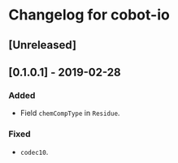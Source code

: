 # Changelog for cobot-io

## [Unreleased]

## [0.1.0.1] - 2019-02-28
### Added
- Field `chemCompType` in `Residue`.
### Fixed
- `codec10`.
